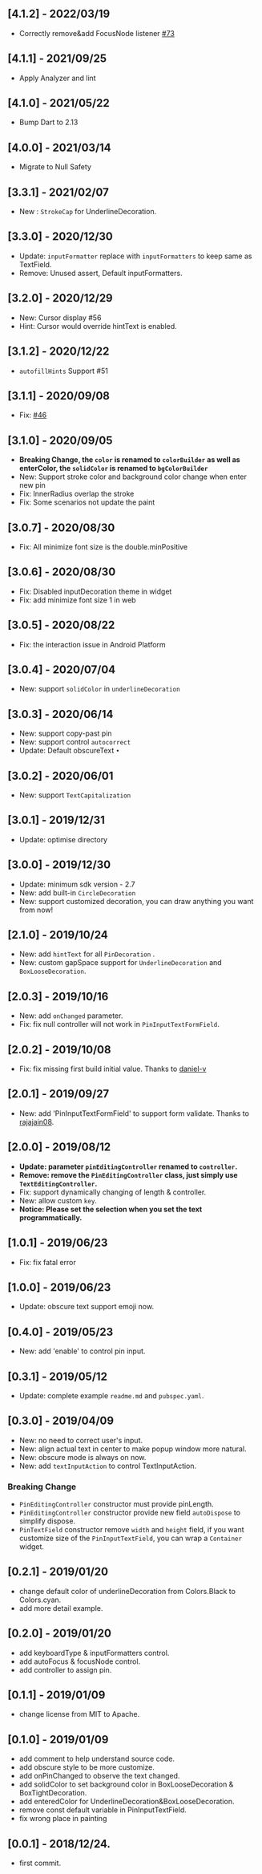 ## [4.1.2] - 2022/03/19
* Correctly remove&add FocusNode listener [#73](https://github.com/TinoGuo/pin_input_text_field/issues/73)

## [4.1.1] - 2021/09/25
* Apply Analyzer and lint

## [4.1.0] - 2021/05/22
* Bump Dart to 2.13

## [4.0.0] - 2021/03/14
* Migrate to Null Safety

## [3.3.1] - 2021/02/07
* New : `StrokeCap` for UnderlineDecoration.

## [3.3.0] - 2020/12/30
* Update: `inputFormatter` replace with `inputFormatters` to keep same as TextField.
* Remove: Unused assert, Default inputFormatters.

## [3.2.0] - 2020/12/29
* New: Cursor display #56
* Hint: Cursor would override hintText is enabled.

## [3.1.2] - 2020/12/22
* `autofillHints` Support #51

## [3.1.1] - 2020/09/08
* Fix: [#46](https://github.com/TinoGuo/pin_input_text_field/issues/46)

## [3.1.0] - 2020/09/05
* **Breaking Change, the `color` is renamed to `colorBuilder` as well as enterColor, the `solidColor` is renamed to `bgColorBuilder`**
* New: Support stroke color and background color change when enter new pin
* Fix: InnerRadius overlap the stroke
* Fix: Some scenarios not update the paint

## [3.0.7] - 2020/08/30
* Fix: All minimize font size is the double.minPositive

## [3.0.6] - 2020/08/30
* Fix: Disabled inputDecoration theme in widget
* Fix: add minimize font size 1 in web

## [3.0.5] - 2020/08/22
* Fix: the interaction issue in Android Platform

## [3.0.4] - 2020/07/04
* New: support `solidColor` in `underlineDecoration`

## [3.0.3] - 2020/06/14
* New: support copy-past pin
* New: support control `autocorrect`
* Update: Default obscureText `•`

## [3.0.2] - 2020/06/01
* New: support `TextCapitalization`

## [3.0.1] - 2019/12/31
* Update: optimise directory

## [3.0.0] - 2019/12/30
* Update: minimum sdk version - 2.7
* New: add built-in `CircleDecoration` 
* New: support customized decoration, you can draw anything you want from now!

## [2.1.0] - 2019/10/24
* New: add `hintText` for all `PinDecoration` .
* New: custom gapSpace support for `UnderlineDecoration` and `BoxLooseDecoration`.

## [2.0.3] - 2019/10/16
* New: add `onChanged` parameter.
* Fix: fix null controller will not work in `PinInputTextFormField`.

## [2.0.2] - 2019/10/08
* Fix: fix missing first build initial value. Thanks to [daniel-v](https://github.com/daniel-v)

## [2.0.1] - 2019/09/27
* New: add 'PinInputTextFormField' to support form validate. Thanks to [rajajain08](https://github.com/rajajain08).

## [2.0.0] - 2019/08/12
* **Update: parameter `pinEditingController` renamed to `controller`.**
* **Remove: remove the `PinEditingController` class, just simply use `TextEditingController`.**
* Fix: support dynamically changing of length & controller.
* New: allow custom `key`.
* **Notice: Please set the selection when you set the text programmatically.** 

## [1.0.1] - 2019/06/23
* Fix: fix fatal error

## [1.0.0] - 2019/06/23
* Update: obscure text support emoji now.

## [0.4.0] - 2019/05/23
* New: add 'enable' to control pin input.

## [0.3.1] - 2019/05/12
* Update: complete example `readme.md` and `pubspec.yaml`.

## [0.3.0] - 2019/04/09

* New: no need to correct user's input.
* New: align actual text in center to make popup window more natural.
* New: obscure mode is always on now.
* New: add `textInputAction` to control TextInputAction.

### Breaking Change
- `PinEditingController` constructor must provide pinLength.
- `PinEditingController` constructor provide new field `autoDispose` to simplify dispose.
- `PinTextField` constructor remove `width` and `height` field, if you want customize size of the `PinInputTextField`, you can wrap a `Container` widget.

## [0.2.1] - 2019/01/20

* change default color of underlineDecoration from Colors.Black to Colors.cyan.
* add more detail example. 

## [0.2.0] - 2019/01/20

* add keyboardType & inputFormatters control.
* add autoFocus & focusNode control.
* add controller to assign pin.

## [0.1.1] - 2019/01/09

* change license from MIT to Apache.

## [0.1.0] - 2019/01/09

* add comment to help understand source code.
* add obscure style to be more customize.
* add onPinChanged to observe the text changed.
* add solidColor to set background color in BoxLooseDecoration & BoxTightDecoration.
* add enteredColor for UnderlineDecoration&BoxLooseDecoration.
* remove const default variable in PinInputTextField.
* fix wrong place in painting

## [0.0.1] - 2018/12/24.

* first commit.